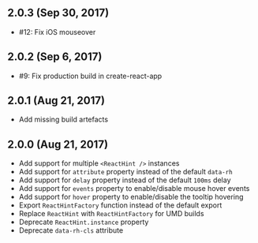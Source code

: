 ## 2.0.3 (Sep 30, 2017)
* #12: Fix iOS mouseover

## 2.0.2 (Sep 6, 2017)
* #9: Fix production build in create-react-app

## 2.0.1 (Aug 21, 2017)
* Add missing build artefacts

## 2.0.0 (Aug 21, 2017)
* Add support for multiple `<ReactHint />` instances
* Add support for `attribute` property instead of the default `data-rh`
* Add support for `delay` property instead of the default `100ms` delay
* Add support for `events` property to enable/disable mouse hover events
* Add support for `hover` property to enable/disable the tooltip hovering
* Export `ReactHintFactory` function instead of the default export
* Replace `ReactHint` with `ReactHintFactory` for UMD builds
* Deprecate `ReactHint.instance` property
* Deprecate `data-rh-cls` attribute
